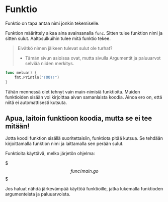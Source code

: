 # Funktio

Funktio on tapa antaa nimi jonkin tekemiselle.

Funktion määrittely alkaa aina avainsanalla `func`. Sitten tulee funktion nimi ja sitten sulut. Aaltosulkuihin tulee mitä funktio tekee.

> Eivätkö nimen jälkeen tulevat sulut ole turhat?
> - Tämän sivun asioissa ovat, mutta sivulla Argumentit ja paluuarvot selviää niiden merkitys.

```Go
func melua() {
    fmt.Println("TÖÖT!")
}
```

Tähän mennessä olet tehnyt vain main-nimisiä funktioita. Muiden funktioiden sisään voi kirjoittaa aivan samanlaista koodia. Ainoa ero on, että niitä ei automattisesti kutsuta.

## Apua, laitoin funktioon koodia, mutta se ei tee mitään!

Jotta koodi funktion sisällä suoritettaisiin, funktiota pitää kutsua. Se tehdään kirjoittamalla funktion nimi ja laittamalla sen perään sulut.

Funktioita käyttävä, melko järjetön ohjelma:

$$$func/main.go$$$

Jos haluat nähdä järkevämpää käyttöä funktioille, jatka lukemalla funktioden argumenteista ja paluuarvoista.